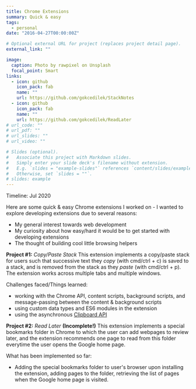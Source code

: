 ```yaml
---
title: Chrome Extensions
summary: Quick & easy
tags:
  - personal
date: "2016-04-27T00:00:00Z"

# Optional external URL for project (replaces project detail page).
external_link: ""

image:
  caption: Photo by rawpixel on Unsplash
  focal_point: Smart
links:
  - icon: github
    icon_pack: fab
    name: ""
    url: https://github.com/gokcedilek/StackNotes
  - icon: github
    icon_pack: fab
    name: ""
    url: https://github.com/gokcedilek/ReadLater
# url_code: ""
# url_pdf: ""
# url_slides: ""
# url_video: ""

# Slides (optional).
#   Associate this project with Markdown slides.
#   Simply enter your slide deck's filename without extension.
#   E.g. `slides = "example-slides"` references `content/slides/example-slides.md`.
#   Otherwise, set `slides = ""`.
# slides: example
---
```


Timeline: Jul 2020

Here are some quick & easy Chrome extensions I worked on - I wanted to explore developing extensions due to several reasons:

- My general interest towards web development
- My curiosity about how easy/hard it would be to get started with developing extensions
- The thought of building cool little browsing helpers

**Project #1:** _Copy/Paste Stack_
This extension implements a copy/paste stack for users such that successive text they _copy_ (with cmd/ctrl + c) is saved to a stack, and is removed from the stack as they _paste_ (with cmd/ctrl + p). The extension works across multiple tabs and multiple windows.

Challenges faced/Things learned:

- working with the Chrome API, content scripts, background scripts, and message-passing between the content & background scripts
- using custom data types and ES6 modules in the extension
- using the asynchronous [Clipboard API](https://developer.mozilla.org/en-US/docs/Web/API/Clipboard_API)

**Project #2:** _Read Later_ **(Incomplete!)**
This extension implements a special bookmarks folder in Chrome to which the user can add webpages to review later, and the extension recommends one page to read from this folder everytime the user opens the Google home page.

What has been implemented so far:

- Adding the special bookmarks folder to user's browser upon installing the extension, adding pages to the folder, retrieving the list of pages when the Google home page is visited.
